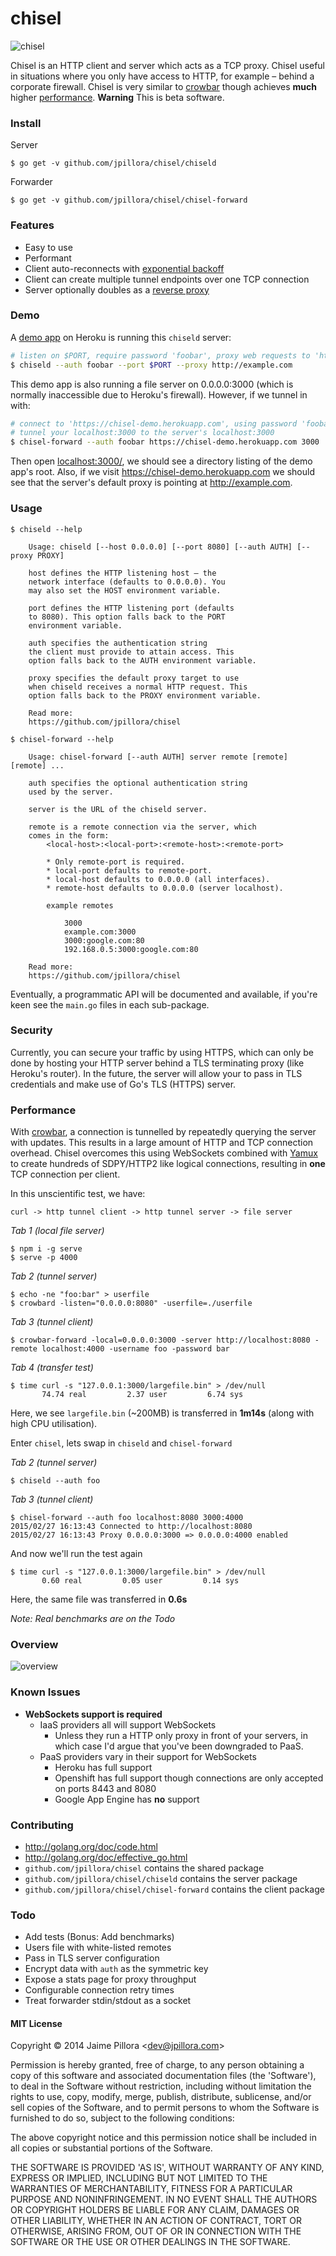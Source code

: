 # chisel

![chisel](https://cloud.githubusercontent.com/assets/633843/6539989/7ec2d6ac-c4db-11e4-8648-6d2a462ded81.jpg) 

Chisel is an HTTP client and server which acts as a TCP proxy. Chisel useful in situations where you only have access to HTTP, for example – behind a corporate firewall. Chisel is very similar to [crowbar](https://github.com/q3k/crowbar) though achieves **much** higher [performance](#performance). **Warning** This is beta software.

### Install

Server

```
$ go get -v github.com/jpillora/chisel/chiseld
```

Forwarder

```
$ go get -v github.com/jpillora/chisel/chisel-forward
```

### Features

* Easy to use
* Performant
* Client auto-reconnects with [exponential backoff](https://github.com/jpillora/backoff)
* Client can create multiple tunnel endpoints over one TCP connection
* Server optionally doubles as a [reverse proxy](http://golang.org/pkg/net/http/httputil/#NewSingleHostReverseProxy)

### Demo

A [demo app](https://chisel-demo.herokuapp.com) on Heroku is running this `chiseld` server:

``` sh
# listen on $PORT, require password 'foobar', proxy web requests to 'http://example.com'
$ chiseld --auth foobar --port $PORT --proxy http://example.com
```

This demo app is also running a file server on 0.0.0.0:3000 (which is normally inaccessible
due to Heroku's firewall). However, if we tunnel in with:

``` sh
# connect to 'https://chisel-demo.herokuapp.com', using password 'foobar',
# tunnel your localhost:3000 to the server's localhost:3000
$ chisel-forward --auth foobar https://chisel-demo.herokuapp.com 3000
```

Then open [localhost:3000/](http://localhost:3000/), we should
see a directory listing of the demo app's root. Also, if we visit
https://chisel-demo.herokuapp.com we should see that the server's
default proxy is pointing at http://example.com.

### Usage

```
$ chiseld --help

	Usage: chiseld [--host 0.0.0.0] [--port 8080] [--auth AUTH] [--proxy PROXY]

	host defines the HTTP listening host – the
	network interface (defaults to 0.0.0.0). You
	may also set the HOST environment variable.

	port defines the HTTP listening port (defaults
	to 8080). This option falls back to the PORT
	environment	variable.

	auth specifies the authentication string
	the client must provide to attain access. This
	option falls back to the AUTH environment variable.

	proxy specifies the default proxy target to use
	when chiseld receives a normal HTTP request. This
	option falls back to the PROXY environment variable.

	Read more:
	https://github.com/jpillora/chisel
```

```
$ chisel-forward --help

	Usage: chisel-forward [--auth AUTH] server remote [remote] [remote] ...

	auth specifies the optional authentication string
	used by the server.

	server is the URL of the chiseld server.

	remote is a remote connection via the server, which
	comes in the form:
		<local-host>:<local-port>:<remote-host>:<remote-port>

		* Only remote-port is required.
		* local-port defaults to remote-port.
		* local-host defaults to 0.0.0.0 (all interfaces).
		* remote-host defaults to 0.0.0.0 (server localhost).

		example remotes

			3000
			example.com:3000
			3000:google.com:80
			192.168.0.5:3000:google.com:80

	Read more:
	https://github.com/jpillora/chisel
```

Eventually, a programmatic API will be documented and available, if you're keen see the `main.go` files in each sub-package.

### Security

Currently, you can secure your traffic by using HTTPS, which can only be done by hosting your HTTP server behind a TLS terminating proxy (like Heroku's router). In the future, the server will allow your to pass in TLS credentials and make use of Go's TLS (HTTPS) server.

### Performance

With [crowbar](https://github.com/q3k/crowbar), a connection is tunnelled by repeatedly querying the server with updates. This results in a large amount of HTTP and TCP connection overhead. Chisel overcomes this using WebSockets combined with [Yamux](https://github.com/hashicorp/yamux) to create hundreds of SDPY/HTTP2 like logical connections, resulting in **one** TCP connection per client.

In this unscientific test, we have:

```
curl -> http tunnel client -> http tunnel server -> file server
```

*Tab 1 (local file server)*

```
$ npm i -g serve
$ serve -p 4000
```

*Tab 2 (tunnel server)*

```
$ echo -ne "foo:bar" > userfile
$ crowbard -listen="0.0.0.0:8080" -userfile=./userfile
```

*Tab 3 (tunnel client)*

```
$ crowbar-forward -local=0.0.0.0:3000 -server http://localhost:8080 -remote localhost:4000 -username foo -password bar
```

*Tab 4 (transfer test)*

```
$ time curl -s "127.0.0.1:3000/largefile.bin" > /dev/null
       74.74 real         2.37 user         6.74 sys
```

Here, we see `largefile.bin` (~200MB) is transferred in **1m14s** (along with high CPU utilisation).

Enter `chisel`, lets swap in `chiseld` and `chisel-forward`

*Tab 2 (tunnel server)*

```
$ chiseld --auth foo
```

*Tab 3 (tunnel client)*

```
$ chisel-forward --auth foo localhost:8080 3000:4000
2015/02/27 16:13:43 Connected to http://localhost:8080
2015/02/27 16:13:43 Proxy 0.0.0.0:3000 => 0.0.0.0:4000 enabled
```

And now we'll run the test again

```
$ time curl -s "127.0.0.1:3000/largefile.bin" > /dev/null
       0.60 real         0.05 user         0.14 sys
```

Here, the same file was transferred in **0.6s**

*Note: Real benchmarks are on the Todo*

### Overview

![overview](https://docs.google.com/drawings/d/1p53VWxzGNfy8rjr-mW8pvisJmhkoLl82vAgctO_6f1w/pub?w=960&h=720)

### Known Issues

* **WebSockets support is required**
	* IaaS providers all will support WebSockets
		* Unless they run a HTTP only proxy in front of your servers, in which case I'd argue that you've been downgraded to PaaS.
	* PaaS providers vary in their support for WebSockets
		* Heroku has full support
		* Openshift has full support though connections are only accepted on ports 8443 and 8080
		* Google App Engine has **no** support


### Contributing

* http://golang.org/doc/code.html
* http://golang.org/doc/effective_go.html
* `github.com/jpillora/chisel` contains the shared package
* `github.com/jpillora/chisel/chiseld` contains the server package
* `github.com/jpillora/chisel/chisel-forward` contains the client package

### Todo

* Add tests (Bonus: Add benchmarks)
* Users file with white-listed remotes
* Pass in TLS server configuration
* Encrypt data with `auth` as the symmetric key
* Expose a stats page for proxy throughput
* Configurable connection retry times
* Treat forwarder stdin/stdout as a socket

#### MIT License

Copyright © 2014 Jaime Pillora &lt;dev@jpillora.com&gt;

Permission is hereby granted, free of charge, to any person obtaining
a copy of this software and associated documentation files (the
'Software'), to deal in the Software without restriction, including
without limitation the rights to use, copy, modify, merge, publish,
distribute, sublicense, and/or sell copies of the Software, and to
permit persons to whom the Software is furnished to do so, subject to
the following conditions:

The above copyright notice and this permission notice shall be
included in all copies or substantial portions of the Software.

THE SOFTWARE IS PROVIDED 'AS IS', WITHOUT WARRANTY OF ANY KIND,
EXPRESS OR IMPLIED, INCLUDING BUT NOT LIMITED TO THE WARRANTIES OF
MERCHANTABILITY, FITNESS FOR A PARTICULAR PURPOSE AND NONINFRINGEMENT.
IN NO EVENT SHALL THE AUTHORS OR COPYRIGHT HOLDERS BE LIABLE FOR ANY
CLAIM, DAMAGES OR OTHER LIABILITY, WHETHER IN AN ACTION OF CONTRACT,
TORT OR OTHERWISE, ARISING FROM, OUT OF OR IN CONNECTION WITH THE
SOFTWARE OR THE USE OR OTHER DEALINGS IN THE SOFTWARE.
